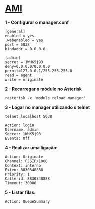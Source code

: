 # [AMI](https://wiki.asterisk.org/wiki/display/AST/Asterisk+18+AMI+Actions)

**1 - Configurar o manager.conf**

```
[general]
enabled = yes
;webenabled = yes
port = 5038
bindaddr = 0.0.0.0

[admin]
secret = 1WHK5j93
deny=0.0.0.0/0.0.0.0
permit=127.0.0.1/255.255.255.0
read = agent
write = originate
```

**2 - Recarregar o módulo no Asterisk**

```
rasterisk -x 'module reload manager'
```


**3 - Logar no manager utilizando o telnet**

```
telnet localhost 5038
```

```
Action: login
Username: admin
Secret: 1WHK5j93
Events: Off
```

**4 - Realizar uma ligação:**

```
Action: Originate
Channel: PJSIP/1000
Context: interno
Exten: 8830348888
Priority: 1
Callerid: 8830348888
Timeout: 30000
```

**5 - Listar filas:**

```
Action: QueueSummary
```



